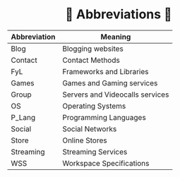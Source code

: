 <h1 align=center>📜 Abbreviations 📜</h1>

<div align=center>

| Abbreviation | Meaning |
|--------------|---------|
| Blog         | Blogging websites |
| Contact      | Contact Methods |
| FyL          | Frameworks and Libraries |
| Games        | Games and Gaming services |
| Group        | Servers and Videocalls services |
| OS           | Operating Systems |
| P_Lang       | Programming Languages |
| Social       | Social Networks |
| Store        | Online Stores |
| Streaming    | Streaming Services |
| WSS          | Workspace Specifications |

</div>
